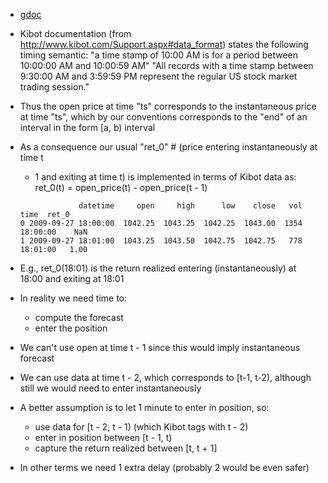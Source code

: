 - [gdoc](https://docs.google.com/document/d/1BdOj3DGpFzHQZ6dpYCMMAeyjTtqYgltyqDbQ7n8Vde8/edit#)

- Kibot documentation (from http://www.kibot.com/Support.aspx#data_format) states
  the following timing semantic:
   "a time stamp of 10:00 AM is for a period between 10:00:00 AM and 10:00:59 AM"
   "All records with a time stamp between 9:30:00 AM and 3:59:59 PM represent
   the regular US stock market trading session."

- Thus the open price at time "ts" corresponds to the instantaneous price at time
  "ts", which by our conventions corresponds to the "end" of an interval in the
  form [a, b) interval

- As a consequence our usual "ret_0" # (price entering instantaneously at time t
  - 1 and exiting at time t) is implemented in terms of Kibot data as:
  ret_0(t) = open_price(t) - open_price(t - 1)

  ```
               datetime     open     high      low    close   vol      time  ret_0
  0 2009-09-27 18:00:00  1042.25  1043.25  1042.25  1043.00  1354  18:00:00    NaN
  1 2009-09-27 18:01:00  1043.25  1043.50  1042.75  1042.75   778  18:01:00   1.00
  ```

- E.g., ret_0(18:01) is the return realized entering (instantaneously) at 18:00
  and exiting at 18:01

- In reality we need time to:
  - compute the forecast
  - enter the position
- We can't use open at time t - 1 since this would imply instantaneous forecast
- We can use data at time t - 2, which corresponds to [t-1, t-2), although
  still we would need to enter instantaneously
- A better assumption is to let 1 minute to enter in position, so:
  - use data for [t - 2, t - 1) (which Kibot tags with t - 2)
  - enter in position between [t - 1, t)
  - capture the return realized between [t, t + 1]
- In other terms we need 1 extra delay (probably 2 would be even safer)

